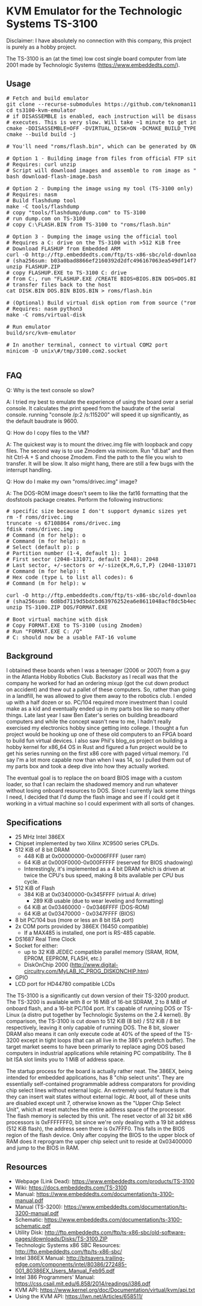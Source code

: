 KVM Emulator for the Technologic Systems TS-3100
================================================

Disclaimer: I have absolutely no connection with this company, this project is purely as a hobby project.

The TS-3100 is an (at the time) low cost single board computer from late 2001 made by Technologic Systems (https://www.embeddedts.com/).

Usage
-----
<pre>
# Fetch and build emulator
git clone --recurse-submodules https://github.com/teknoman117/ts3100-kvm-emulator
cd ts3100-kvm-emulator
# if DISASSEMBLE is enabled, each instruction will be disassembled to the console as the VM
# executes. This is very slow. Will take ~1 minute to get into the VM.
cmake -DDISASSEMBLE=OFF -DVIRTUAL_DISK=ON -DCMAKE_BUILD_TYPE=Release -B build .
cmake --build build -j

# You'll need "roms/flash.bin", which can be generated by ONE of the following methods:

# Option 1 - Building image from files from official FTP site
# Requires: curl unzip
# Script will download images and assemble to rom image as "roms/flash.bin"
bash download-flash-image.bash

# Option 2 - Dumping the image using my tool (TS-3100 only)
# Requires: nasm
# Build flashdump tool
make -C tools/flashdump
# copy "tools/flashdump/dump.com" to TS-3100
# run dump.com on TS-3100
# copy C:\FLASH.BIN from TS-3100 to "roms/flash.bin"

# Option 3 - Dumping the image using the official tool
# Requires a C: drive on the TS-3100 with >512 KiB free
# Download FLASHUP from Embedded ARM
curl -O http://ftp.embeddedts.com/ftp/ts-x86-sbc/old-downloads/FLASHUP.ZIP
# (sha256sum: b03a0bad8866ef2160392d2dfc496167063ea549df14f7cd1e8aa87814c8c61f)
unzip FLASHUP.ZIP
# copy FLASHUP.EXE to TS-3100 C: drive
# from C:, run "FLASHUP.EXE /CREATE BIOS=BIOS.BIN DOS=DOS.BIN DISK=DISK.BIN"
# transfer files back to the host
cat DISK.BIN DOS.BIN BIOS.BIN > roms/flash.bin

# (Optional) Build virtual disk option rom from source ("roms/virtual-disk/option.rom")
# Requires: nasm python3
make -C roms/virtual-disk

# Run emulator
build/src/kvm-emulator

# In another terminal, connect to virtual COM2 port
minicom -D unix\#/tmp/3100.com2.socket

</pre>

FAQ
---

Q: Why is the text console so slow?

A: I tried my best to emulate the experience of using the board over a serial console. It calculates the print speed from the baudrate of the serial console. running "console /p:2 /s:115200" will speed it up significantly, as the default baudrate is 9600.

Q: How do I copy files to the VM?

A: The quickest way is to mount the drivec.img file with loopback and copy files. The second way is to use Zmodem via minicom. Run "dl.bat" and then hit Ctrl-A + S and choose Zmodem. Find the path to the file you wish to transfer. It will be slow. It also might hang, there are still a few bugs with the interrupt handling.

Q: How do I make my own "roms/drivec.img" image?

A: The DOS-ROM image doesn't seem to like the fat16 formatting that the dosfstools package creates. Perform the following instructions:

<pre>
# specific size because I don't support dynamic sizes yet
rm -f roms/drivec.img
truncate -s 67108864 roms/drivec.img
fdisk roms/drivec.img
# Command (m for help): o
# Command (m for help): n
# Select (default p): p
# Partition number (1-4, default 1): 1
# First sector (2048-131071, default 2048): 2048
# Last sector, +/-sectors or +/-size{K,M,G,T,P} (2048-131071, default 131071): 131071
# Command (m for help): t
# Hex code (type L to list all codes): 6
# Command (m for help): w

curl -O http://ftp.embeddedts.com/ftp/ts-x86-sbc/old-downloads/Disks/TS-3100.ZIP
# (sha256sum: 6d8bd7119d5bdcbd63976252ea6e8611048acf8dc5b4ec67bf55db2f260a92bb)
unzip TS-3100.ZIP DOS/FORMAT.EXE

# Boot virtual machine with disk
# Copy FORMAT.EXE to TS-3100 (using Zmodem)
# Run "FORMAT.EXE C: /Q"
# C: should now be a usable FAT-16 volume
</pre>

Background
----------

I obtained these boards when I was a teenager (2006 or 2007) from a guy in the Atlanta Hobby Robotics Club. Backstory as I recall was that the company he worked for had an ordering mixup (got the cut down product on accident) and thew out a pallet of these computers. So, rather than going in a landfill, he was allowed to give them away to the robotics club. I ended up with a half dozen or so. PC/104 required more investment than I could make as a kid and eventually ended up in my parts box like so many other things. Late last year I saw Ben Eater's series on building breadboard computers and while the concept wasn't new to me, I hadn't really exercised my electronics hobby since getting into college. I thought a fun project would be hooking up one of these old computers to an FPGA board to build fun virtual devices. I also saw Phil's blog_os project on building a hobby kernel for x86_64 OS in Rust and figured a fun project would be to get his series running on the first x86 core with paged virtual memory. I'd say I'm a lot more capable now than when I was 14, so I pulled them out of my parts box and took a deep dive into how they actually worked.

The eventual goal is to replace the on board BIOS image with a custom loader, so that I can reclaim the shadowed memory and run whatever without losing onboard resources to DOS. Since I currently lack some things I need, I decided that I'd dump the flash image and see if I could get it working in a virtual machine so I could experiment with all sorts of changes.

Specifications
--------------
- 25 MHz Intel 386EX
- Chipset implemented by two Xilinx XC9500 series CPLDs.
- 512 KiB of 8 bit DRAM
  - 448 KiB at 0x00000000-0x0006FFFF (user ram)
  - 64 KiB at 0x000F0000-0x000FFFFF (reserved for BIOS shadowing)
  - Interestingly, it's implemented as a 4 bit DRAM which is driven at twice the CPU's bus speed, making 8 bits available per CPU bus cycle.
- 512 KiB of Flash
  - 384 KiB at 0x03400000-0x345FFFF (virtual A: drive)
    - 289 KiB usable (due to wear leveling and formatting)
  - 64 KiB at 0x03460000 - 0x0346FFFF (DOS-ROM)
  - 64 KiB at 0x03470000 - 0x0347FFFF (BIOS)
- 8 bit PC/104 bus (more or less an 8 bit ISA port)
- 2x COM ports provided by 386EX (16450 compatible)
  - If a MAX485 is installed, one port is RS-485 capable.
- DS1687 Real Time Clock
- Socket for either:
  - up to 32 KiB JEDEC compatible parallel memory (SRAM, ROM, EPROM, EEPROM, FLASH, etc.)
  - DiskOnChip 2000 (http://www.digital-circuitry.com/MyLAB_IC_PROG_DISKONCHIP.htm)
- GPIO
- LCD port for HD44780 compatible LCDs

The TS-3100 is a significantly cut down version of their TS-3200 product. The TS-3200 is available with 8 or 16 MiB of 16-bit SDRAM, 2 to 8 MiB of onboard flash, and a 16-bit PC/104 port. It's capable of running DOS or TS-Linux (a distro put together by Technologic Systems on the 2.4 kernel). By comparison, the TS-3100 is cut down to 512 KiB (8 bit) / 512 KiB / 8 bit respectively, leaving it only capable of running DOS. The 8 bit, slower DRAM also means it can only execute code at 40% of the speed of the TS-3200 except in tight loops (that can all live in the 386's prefetch buffer). The target market seems to have been primarily to replace aging DOS based computers in industrial applications while retaining PC compatibility. The 8 bit ISA slot limits you to 1 MiB of address space.

The startup process for the board is actually rather neat. The 386EX, being intended for embedded applications, has 8 "chip select units". They are essentially self-contained programmable address comparators for providing chip select lines without external logic. An extremely useful feature is that they can insert wait states without external logic. At boot, all of these units are disabled except unit 7, otherwise known as the "Upper Chip Select Unit", which at reset matches the entire address space of the processor. The flash memory is selected by this unit. The reset vector of all 32 bit x86 processors is 0xFFFFFFF0, bit since we're only dealing with a 19 bit address (512 KiB flash), the address seen there is 0x7FFF0. This falls in the BIOS region of the flash device. Only after copying the BIOS to the upper block of RAM does it reprogram the upper chip select unit to reside at 0x03400000 and jump to the BIOS in RAM.

Resources
---------
- Webpage (Link Dead): https://www.embeddedts.com/products/TS-3100
- Wiki: https://docs.embeddedts.com/TS-3100
- Manual: https://www.embeddedts.com/documentation/ts-3100-manual.pdf
- Manual (TS-3200): https://www.embeddedts.com/documentation/ts-3200-manual.pdf
- Schematic: https://www.embeddedts.com/documentation/ts-3100-schematic.pdf
- Utility Disk: http://ftp.embeddedts.com/ftp/ts-x86-sbc/old-software-pages/downloads/Disks/TS-3100.ZIP
- Technologic Systems x86 SBC Resources: http://ftp.embeddedts.com/ftp/ts-x86-sbc/
- Intel 386EX Manual: http://bitsavers.trailing-edge.com/components/intel/80386/272485-001_80386EX_Users_Manual_Feb95.pdf
- Intel 386 Programmers' Manual: https://css.csail.mit.edu/6.858/2014/readings/i386.pdf
- KVM API: https://www.kernel.org/doc/Documentation/virtual/kvm/api.txt
- Using the KVM API: https://lwn.net/Articles/658511/
